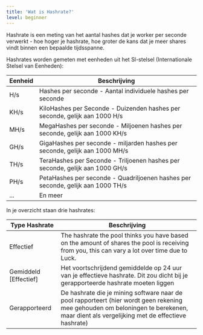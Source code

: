 ```yaml
---
title: 'Wat is Hashrate?'
level: beginner
---
```


Hashrate is een meting van het aantal hashes dat je worker per seconde verwerkt - hoe hoger je hashrate, hoe groter de kans dat je meer shares vindt binnen een bepaalde tijdsspanne.

Hashrates worden gemeten met eenheden uit het SI-stelsel (Internationale Stelsel van Eenheden):

| Eenheid | Beschrijving                                                                    |
| ------- | ------------------------------------------------------------------------------- |
| H/s     | Hashes per seconde - Aantal individuele hashes per seconde                      |
| KH/s    | KiloHashes per Seconde - Duizenden hashes per seconde, gelijk aan 1000 H/s      |
| MH/s    | MegaHashes per seconde - Miljoenen hashes per seconde, gelijk aan 1000 KH/s     |
| GH/s    | GigaHashes per seconde - miljarden hashes per seconde, gelijk aan 1000 MH/s     |
| TH/s    | TeraHashes per Seconde - Triljoenen hashes per seconde, gelijk aan 1000 GH/s    |
| PH/s    | PetaHashes per seconde - Quadriljoenen hashes per seconde, gelijk aan 1000 TH/s |
| ...     | En meer                                                                         |

In je overzicht staan drie hashrates:

| Type Hashrate             | Beschrijving                                                                                                                                                                           |
| ------------------------- | -------------------------------------------------------------------------------------------------------------------------------------------------------------------------------------- |
| Effectief                 | The hashrate the pool thinks you have based on the amount of shares the pool is receiving from you, this can vary a lot over time due to Luck.                                         |
| Gemiddeld \[Effectief\] | Het voortschrijdend gemiddelde op 24 uur van je effectieve hashrate. Dit zou dicht bij je gerapporteerde hashrate moeten liggen                                                        |
| Gerapporteerd             | De hashrate die je mining software naar de pool rapporteert (hier wordt geen rekening mee gehouden om beloningen te berekenen, maar dient als vergelijking met de effectieve hashrate) |
